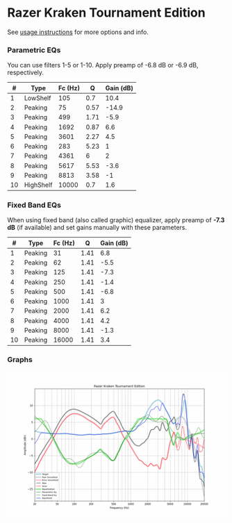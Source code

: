 # Razer Kraken Tournament Edition
See [usage instructions](https://github.com/jaakkopasanen/AutoEq#usage) for more options and info.

### Parametric EQs
You can use filters 1-5 or 1-10. Apply preamp of -6.8 dB or -6.9 dB, respectively.

|   # | Type      |   Fc (Hz) |    Q |   Gain (dB) |
|-----|-----------|-----------|------|-------------|
|   1 | LowShelf  |       105 | 0.7  |        10.4 |
|   2 | Peaking   |        75 | 0.57 |       -14.9 |
|   3 | Peaking   |       499 | 1.71 |        -5.9 |
|   4 | Peaking   |      1692 | 0.87 |         6.6 |
|   5 | Peaking   |      3601 | 2.27 |         4.5 |
|   6 | Peaking   |       283 | 5.23 |         1   |
|   7 | Peaking   |      4361 | 6    |         2   |
|   8 | Peaking   |      5617 | 5.53 |        -3.6 |
|   9 | Peaking   |      8813 | 3.58 |        -1   |
|  10 | HighShelf |     10000 | 0.7  |         1.6 |

### Fixed Band EQs
When using fixed band (also called graphic) equalizer, apply preamp of **-7.3 dB** (if available) and set gains manually with these parameters.

|   # | Type    |   Fc (Hz) |    Q |   Gain (dB) |
|-----|---------|-----------|------|-------------|
|   1 | Peaking |        31 | 1.41 |         6.8 |
|   2 | Peaking |        62 | 1.41 |        -5.5 |
|   3 | Peaking |       125 | 1.41 |        -7.3 |
|   4 | Peaking |       250 | 1.41 |        -1.4 |
|   5 | Peaking |       500 | 1.41 |        -6.8 |
|   6 | Peaking |      1000 | 1.41 |         3   |
|   7 | Peaking |      2000 | 1.41 |         6.2 |
|   8 | Peaking |      4000 | 1.41 |         4.2 |
|   9 | Peaking |      8000 | 1.41 |        -1.3 |
|  10 | Peaking |     16000 | 1.41 |         3.4 |

### Graphs
![](./Razer%20Kraken%20Tournament%20Edition.png)
